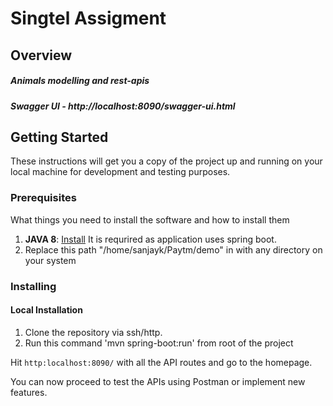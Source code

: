 # Singtel Assigment

## Overview
##### Animals modelling and rest-apis
##### Swagger UI - http://localhost:8090/swagger-ui.html


## Getting Started

These instructions will get you a copy of the project up and running on your local machine for development and testing purposes.

### Prerequisites

What things you need to install the software and how to install them

1. **JAVA 8**: [Install](https://www.oracle.com/technetwork/java/javase/overview/java8-2100321.html) It is requrired as application uses spring boot.
2. Replace this path "/home/sanjayk/Paytm/demo" in with any directory on your system
### Installing

#### Local Installation

1. Clone the repository via ssh/http.
2. Run this command 'mvn spring-boot:run' from root of the project

Hit `http:localhost:8090/` with all the API routes and go to the homepage.


You can now proceed to test the APIs using Postman or implement new features.